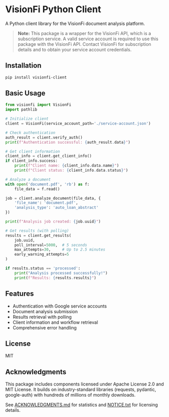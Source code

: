 # VisionFi Python Client

A Python client library for the VisionFi document analysis platform.

> **Note:** This package is a wrapper for the VisionFi API, which is a subscription service. A valid service account is required to use this package with the VisionFi API. Contact VisionFi for subscription details and to obtain your service account credentials.

## Installation

```bash
pip install visionfi-client
```

## Basic Usage

```python
from visionfi import VisionFi
import pathlib

# Initialize client
client = VisionFi(service_account_path='./service-account.json')

# Check authentication
auth_result = client.verify_auth()
print(f"Authentication successful: {auth_result.data}")

# Get client information
client_info = client.get_client_info()
if client_info.success:
    print(f"Client name: {client_info.data.name}")
    print(f"Client status: {client_info.data.status}")

# Analyze a document
with open('document.pdf', 'rb') as f:
    file_data = f.read()

job = client.analyze_document(file_data, {
    'file_name': 'document.pdf',
    'analysis_type': 'auto_loan_abstract'
})

print(f"Analysis job created: {job.uuid}")

# Get results (with polling)
results = client.get_results(
    job.uuid,
    poll_interval=5000,  # 5 seconds
    max_attempts=30,     # Up to 2.5 minutes
    early_warning_attempts=5
)

if results.status == 'processed':
    print("Analysis processed successfully!")
    print(f"Results: {results.results}")
```

## Features

- Authentication with Google service accounts
- Document analysis submission
- Results retrieval with polling
- Client information and workflow retrieval
- Comprehensive error handling

## License

MIT

## Acknowledgments

This package includes components licensed under Apache License 2.0 and MIT License. It builds on industry-standard libraries (requests, pydantic, google-auth) with hundreds of millions of monthly downloads.

See [ACKNOWLEDGMENTS.md](ACKNOWLEDGMENTS.md) for statistics and [NOTICE.txt](NOTICE.txt) for licensing details.
